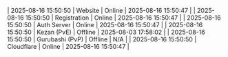 | 2025-08-16 15:50:50 | Website | Online | 2025-08-16 15:50:47 |
| 2025-08-16 15:50:50 | Registration | Online | 2025-08-16 15:50:47 |
| 2025-08-16 15:50:50 | Auth Server | Online | 2025-08-16 15:50:47 |
| 2025-08-16 15:50:50 | Kezan (PvE) | Offline | 2025-08-03 17:58:02 |
| 2025-08-16 15:50:50 | Gurubashi (PvP) | Offline | N/A |
| 2025-08-16 15:50:50 | Cloudflare | Online | 2025-08-16 15:50:47 |
